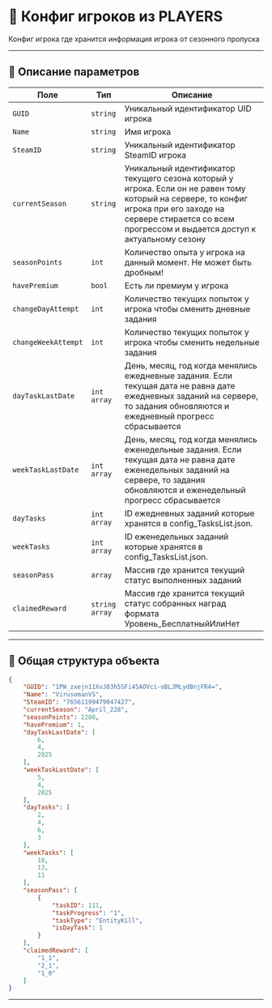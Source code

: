 
# 📄 Конфиг игроков из PLAYERS

Конфиг игрока где хранится информация игрока от сезонного пропуска

---

## 🧩 Описание параметров

| Поле              | Тип        |  Описание |
|-------------------|------------|----------|
| `GUID`          | `string`  | Уникальный идентификатор UID игрока |
| `Name`          | `string`  | Имя игрока |
| `SteamID`          | `string`  | Уникальный идентификатор SteamID игрока |
| `currentSeason`          | `string`  | Уникальный идентификатор текущего сезона который у игрока. Если он не равен тому который на сервере, то конфиг игрока при его заходе на сервере стирается со всем прогрессом и выдается доступ к актуальному сезону |
| `seasonPoints`          | `int`  | Количество опыта у игрока на данный момент. Не может быть дробным! |
| `havePremium`          | `bool`  | Есть ли премиум у игрока |  
| `changeDayAttempt`          | `int`  | Количество текущих попыток у игрока чтобы сменить дневные задания |
| `changeWeekAttempt`          | `int`  | Количество текущих попыток у игрока чтобы сменить недельные задания |
| `dayTaskLastDate`      | `int array`   | День, месяц, год когда менялись ежедневные задания. Если текущая дата не равна дате ежедневных заданий на сервере, то задания обновляются и ежедневный прогресс сбрасывается |
| `weekTaskLastDate`      | `int array`   | День, месяц, год когда менялись еженедельные задания. Если текущая дата не равна дате еженедельных заданий на сервере, то задания обновляются и еженедельный прогресс сбрасывается |
| `dayTasks` | `int array`   | ID ежедневных заданий которые хранятся в config_TasksList.json. |
| `weekTasks` | `int array`   | ID еженедельных заданий которые хранятся в config_TasksList.json. |
| `seasonPass`      | `array`   | Массив где хранится текущий статус выполненных заданий |
| `claimedReward`      | `string array`   | Массив где хранится текущий статус собранных наград формата Уровень_БесплатныйИлиНет |

---


## 🧱 Общая структура объекта

```json
{
    "GUID": "1PW_zxejn11XvJ03h5SFi45AOVci-oBLJMLydBnjFR4=",
    "Name": "VirusomanVS",
    "SteamID": "76561199479047427",
    "currentSeason": "April_228",
    "seasonPoints": 2280,
    "havePremium": 1,
    "dayTaskLastDate": [
        6,
        4,
        2025
    ],
    "weekTaskLastDate": [
        5,
        4,
        2025
    ],
    "dayTasks": [
        2,
        4,
        6,
        3
    ],
    "weekTasks": [
        10,
        13,
        11
    ],
    "seasonPass": [
        {
            "taskID": 111,
            "taskProgress": "1",
            "taskType": "EntityKill",
            "isDayTask": 1
        }
    ],
    "claimedReward": [
        "1_1",
        "2_1",
        "1_0"
    ]
}
```

---
